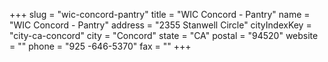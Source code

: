 +++
slug = "wic-concord-pantry"
title = "WIC Concord - Pantry"
name = "WIC Concord - Pantry"
address = "2355 Stanwell Circle"
cityIndexKey = "city-ca-concord"
city = "Concord"
state = "CA"
postal = "94520"
website = ""
phone = "925 -646-5370"
fax = ""
+++
